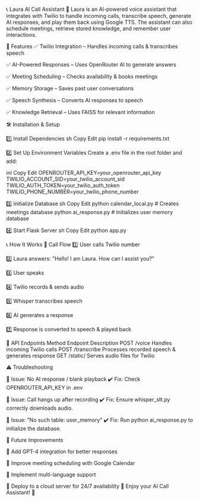 📞 Laura AI Call Assistant
🚀 Laura is an AI-powered voice assistant that integrates with Twilio to handle incoming calls, transcribe speech, generate AI responses, and play them back using Google TTS. The assistant can also schedule meetings, retrieve stored knowledge, and remember user interactions.

📜 Features
✅ Twilio Integration – Handles incoming calls & transcribes speech

✅ AI-Powered Responses – Uses OpenRouter AI to generate answers

✅ Meeting Scheduling – Checks availability & books meetings

✅ Memory Storage – Saves past user conversations

✅ Speech Synthesis – Converts AI responses to speech

✅ Knowledge Retrieval – Uses FAISS for relevant information

🛠️ Installation & Setup

1️⃣ Install Dependencies
sh
Copy
Edit
pip install -r requirements.txt

2️⃣ Set Up Environment Variables
Create a .env file in the root folder and add:

ini
Copy
Edit
OPENROUTER_API_KEY=your_openrouter_api_key
TWILIO_ACCOUNT_SID=your_twilio_account_sid
TWILIO_AUTH_TOKEN=your_twilio_auth_token
TWILIO_PHONE_NUMBER=your_twilio_phone_number

3️⃣ Initialize Database
sh
Copy
Edit
python calendar_local.py  # Creates meetings database
python ai_response.py     # Initializes user memory database

4️⃣ Start Flask Server
sh
Copy
Edit
python app.py

📞 How It Works
🚀 Call Flow
1️⃣ User calls Twilio number

2️⃣ Laura answers: "Hello! I am Laura. How can I assist you?"

3️⃣ User speaks

4️⃣ Twilio records & sends audio

5️⃣ Whisper transcribes speech

6️⃣ AI generates a response

7️⃣ Response is converted to speech & played back

🔗 API Endpoints
Method	Endpoint	Description
POST	/voice	Handles incoming Twilio calls
POST	/transcribe	Processes recorded speech & generates response
GET	/static/<filename>	Serves audio files for Twilio


⚠️ Troubleshooting

🔴 Issue: No AI response / blank playback
✔️ Fix: Check OPENROUTER_API_KEY in .env

🔴 Issue: Call hangs up after recording
✔️ Fix: Ensure whisper_stt.py correctly downloads audio.

🔴 Issue: "No such table: user_memory"
✔️ Fix: Run python ai_response.py to initialize the database.

📌 Future Improvements

🔹 Add GPT-4 integration for better responses

🔹 Improve meeting scheduling with Google Calendar

🔹 Implement multi-language support

🔹 Deploy to a cloud server for 24/7 availability
🎉 Enjoy your AI Call Assistant! 🚀
